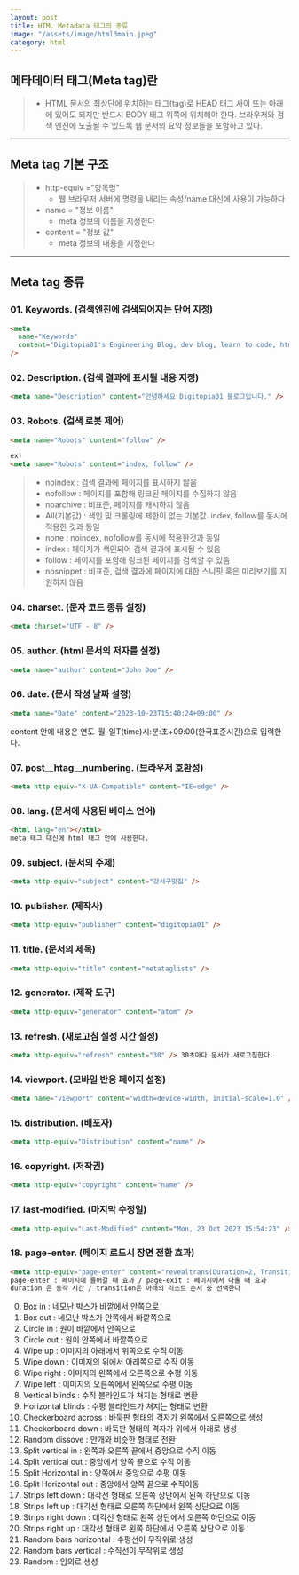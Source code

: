 ```yaml
---
layout: post
title: HTML Metadata 태그의 종류
image: "/assets/image/html3main.jpeg"
category: html
---
```


<h2 class="posth2"> 메타데이터 태그(Meta tag)란 </h2>

> - HTML 문서의 최상단에 위치하는 태그(tag)로 HEAD 태그 사이 또는 아래에 있어도 되지만 반드시 BODY 태그 위쪽에 위치해야 한다.
>   브라우저와 검색 엔진에 노출될 수 있도록 웹 문서의 요약 정보들을 포함하고 있다.​

<hr>

<h2 class="posth2"> Meta tag 기본 구조 </h2>

> - http-equiv ="항목명"
>   - 웹 브라우저 서버에 명령을 내리는 속성/name 대신에 사용이 가능하다
> - name = "정보 이름"
>   - meta 정보의 이름을 지정한다
> - content = "정보 값"
>   - meta 정보의 내용을 지정한다

<hr>

<h2 class="posth2">Meta tag 종류</h2>

<h3 class="post__h3__style">
<span class="post__htag__numbering">01.</span> Keywords. (검색엔진에 검색되어지는 단어 지정)
</h3>

```html
<meta
  name="Keywords"
  content="Digitopia01's Engineering Blog, dev blog, learn to code, html"
/>
```

<h3 class="post__h3__style">
<span class="post__htag__numbering">02.</span> Description. (검색 결과에 표시될 내용 지정)
</h3>

```html
<meta name="Description" content="안녕하세요 Digitopia01 블로그입니다." />
```

<h3 class="post__h3__style">
<span class="post__htag__numbering">03.</span> Robots. (검색 로봇 제어)
</h3>

```html
<meta name="Robots" content="follow" />

ex)
<meta name="Robots" content="index, follow" />
```

> - noindex : 검색 결과에 페이지를 표시하지 않음
> - nofollow : 페이지를 포함해 링크된 페이지를 수집하지 않음
> - noarchive : 비표준, 페이지를 캐시하지 않음
> - All(기본값) : 색인 및 크롤링에 제한이 없는 기본값. index, follow를 동시에 적용한 것과 동일
> - none : noindex, nofollow를 동시에 적용한것과 동일
> - index : 페이지가 색인되어 검색 결과에 표시될 수 있음
> - follow : 페이지를 포함해 링크된 페이지를 검색할 수 있음
> - nosnippet : 비표준, 검색 결과에 페이지에 대한 스니핏 혹은 미리보기를 지원하지 않음

<h3 class="post__h3__style">
<span class="post__htag__numbering">04.</span> charset. (문자 코드 종류 설정)
</h3>

```html
<meta charset="UTF - 8" />
```

<h3 class="post__h3__style">
<span class="post__htag__numbering">05.</span> author. (html 문서의 저자를 설정)
</h3>

```html
<meta name="author" content="John Doe" />
```

<h3 class="post__h3__style">
<span class="post__htag__numbering">06.</span> date. (문서 작성 날짜 설정)
</h3>

```html
<meta name="Date" content="2023-10-23T15:40:24+09:00" />
```

<p class="pafterhr">
content 안에 내용은 연도-월-일T(time)시:분:초+09:00(한국표준시간)으로 입력한다.
</p>

<h3 class="post__h3__style">
<span class="post__htag__numbering">07.</span> post__htag__numbering. (브라우저 호환성)
</h3>

```html
<meta http-equiv="X-UA-Compatible" content="IE=edge" />
```

<h3 class="post__h3__style">
<span class="post__htag__numbering">08.</span> lang. (문서에 사용된 베이스 언어)
</h3>

```html
<html lang="en"></html>
meta 태그 대신에 html 태그 안에 사용한다.
```

<h3 class="post__h3__style">
<span class="post__htag__numbering">09.</span> subject. (문서의 주제)
</h3>

```html
<meta http-equiv="subject" content="강서구맛집" />
```

<h3 class="post__h3__style">
<span class="post__htag__numbering">10.</span> publisher. (제작사)
</h3>

```html
<meta http-equiv="publisher" content="digitopia01" />
```

<h3 class="post__h3__style">
<span class="post__htag__numbering">11.</span> title. (문서의 제목)
</h3>

```html
<meta http-equiv="title" content="metataglists" />
```

<h3 class="post__h3__style">
<span class="post__htag__numbering">12.</span> generator. (제작 도구)
</h3>

```html
<meta http-equiv="generator" content="atom" />
```

<h3 class="post__h3__style">
<span class="post__htag__numbering">13.</span> refresh. (새로고침 설정 시간 설정)
</h3>

```html
<meta http-equiv="refresh" content="30" /> 30초마다 문서가 새로고침한다.
```

<h3 class="post__h3__style">
<span class="post__htag__numbering">14.</span> viewport. (모바일 반응 페이지 설정)
</h3>

```html
<meta name="viewport" content="width=device-width, initial-scale=1.0" />
```

<h3 class="post__h3__style">
<span class="post__htag__numbering">15.</span> distribution. (배포자)
</h3>

```html
<meta http-equiv="Distribution" content="name" />
```

<h3 class="post__h3__style">
<span class="post__htag__numbering">16.</span> copyright. (저작권)
</h3>

```html
<meta http-equiv="copyright" content="name" />
```

<h3 class="post__h3__style">
<span class="post__htag__numbering">17.</span> last-modified. (마지막 수정일)
</h3>

```html
<meta http-equiv="Last-Modified" content="Mon, 23 Oct 2023 15:54:23" />
```

<h3 class="post__h3__style">
<span class="post__htag__numbering">18.</span> page-enter. (페이지 로드시 장면 전환 효과)
</h3>

```html
<meta http-equiv="page-enter" content="revealtrans(Duration=2, Transition=3)" />
page-enter : 페이지에 들어갈 때 효과 / page-exit : 페이지에서 나올 때 효과
duration 은 동작 시간 / transition은 아래의 리스트 순서 중 선택한다
```

0. Box in : 네모난 박스가 바깥에서 안쪽으로 <br>
1. Box out : 네모난 박스가 안쪽에서 바깥쪽으로 <br>
2. Circle in : 원이 바깥에서 안쪽으로<br>
3. Circle out : 원이 안쪽에서 바깥쪽으로<br>
4. Wipe up : 이미지의 아래에서 위쪽으로 수직 이동<br>
5. Wipe down : 이미지의 위에서 아래쪽으로 수직 이동<br>
6. Wipe right : 이미지의 왼쪽에서 오른쪽으로 수평 이동<br>
7. Wipe left : 이미지의 오른쪽에서 왼쪽으로 수평 이동<br>
8. Vertical blinds : 수직 블라인드가 쳐지는 형태로 변환<br>
9. Horizontal blinds : 수평 블라인드가 쳐지는 형태로 변환<br>
10. Checkerboard across : 바둑판 형태의 격자가 왼쪽에서 오른쪽으로 생성<br>
11. Checkerboard down : 바둑판 형태의 격자가 위에서 아래로 생성<br>
12. Random dissove : 안개와 비슷한 형태로 전환<br>
13. Split vertical in : 왼쪽과 오른쪽 끝에서 중앙으로 수직 이동<br>
14. Split vertical out : 중앙에서 양쪽 끝으로 수직 이동<br>
15. Split Horizontal in : 양쪽에서 중앙으로 수평 이동<br>
16. Split Horizontal out : 중앙에서 양쪽 끝으로 수직이동<br>
17. Strips left down : 대각선 형태로 오른쪽 상단에서 왼쪽 하단으로 이동<br>
18. Strips left up : 대각선 형태로 오른쪽 하단에서 왼쪽 상단으로 이동<br>
19. Strips right down : 대각선 형태로 왼쪽 상단에서 오른쪽 하단으로 이동<br>
20. Strips right up : 대각선 형태로 왼쪽 하단에서 오른쪽 상단으로 이동<br>
21. Random bars horizontal : 수평선이 무작위로 생성<br>
22. Random bars vertical : 수직선이 무작위로 생성<br>
23. Random : 임의로 생성<br>

<!-- <p class="pafterhr">
</p> -->
